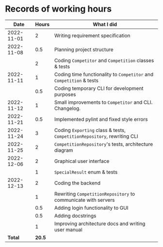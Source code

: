 # Records of working hours

| Date | Hours | What I did  |
| --- | --- | --- |
| 2022-11-01 | 2 | Writing requirement specification |
| 2022-11-08 | 0.5 | Planning project structure |
| | 2 | Coding `Competitor` and `Competition` classes & tests |
| 2022-11-11 | 1 | Coding time functionality to `Competitor` and `Competition` & tests |
| | 0.5 | Coding temporary CLI for development purposes |
| 2022-11-12 | 1 | Small improvements to `Competitor` and CLI. Changelog. |
| 2022-11-21 | 0.5 | Implemented pylint and fixed style errors |
| 2022-11-24 | 3 | Coding `Exporting` class & tests, `CompetitionRepository`, rewriting CLI |
| 2022-11-25 | 2 | `CompetitionRepository`'s tests, architecture diagram |
| 2022-12-06 | 2 | Graphical user interface |
| | 1 | `SpecialResult` enum & tests |
| 2022-12-13 | 2 | Coding the backend |
| | 1 | Rewriting `CompetitionRepository` to communicate with servers |
| | 0.5 | Adding login functionality to GUI |
| | 0.5 | Adding docstrings |
| | 1 | Improving architecture docs and writing user manual |
| **Total** | **20.5** | | 
